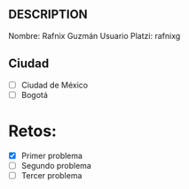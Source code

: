 ## DESCRIPTION

Nombre: Rafnix Guzmán
Usuario Platzi: rafnixg

## Ciudad
- [ ] Ciudad de México
- [ ] Bogotá

# Retos:
  - [x] Primer problema
  - [ ] Segundo problema
  - [ ] Tercer problema
